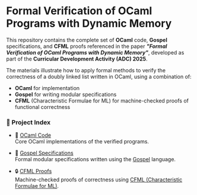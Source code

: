 # Formal Verification of OCaml Programs with Dynamic Memory

This repository contains the complete set of **OCaml** code, **Gospel** specifications, and **CFML** proofs referenced in the paper _**"Formal Verification of OCaml Programs with Dynamic Memory"**_, developed as part of the **Curricular Development Activity (ADC) 2025**.

The materials illustrate how to apply formal methods to verify the correctness of a doubly linked list written in  OCaml, using a combination of:

- **OCaml** for implementation  
- **Gospel** for writing modular specifications  
- **CFML** (Characteristic Formulae for ML) for machine-checked proofs of functional correctness

### 📂 Project Index

- 🐫 [OCaml Code](./dblist)  
  Core OCaml implementations of the verified programs.

- 📜 [Gospel Specifications](./dblist/dblist.mli)  
  Formal modular specifications written using the [Gospel](https://github.com/ocaml-gospel/gospel) language.

- 🔒 [CFML Proofs](./cfml/examples/Dblist/Dblist_proof.v)  
  Machine-checked proofs of correctness using [CFML (Characteristic Formulae for ML)](https://github.com/charguer/cfml).
